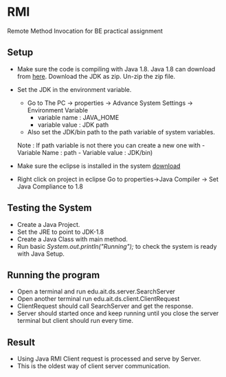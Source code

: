 # RMI
 Remote Method Invocation for BE practical assignment

 
## Setup
 
 - Make sure the code is compiling with Java 1.8. Java 1.8 can download from [here](https://www.openlogic.com/openjdk-downloads?field_java_parent_version_target_id=416&field_operating_system_target_id=436&field_architecture_target_id=391&field_java_package_target_id=396). Download the JDK as zip. Un-zip the zip file. 
 - Set the JDK in the environment variable.
     - Go to The PC -> properties -> Advance System Settings -> Environment Variable 
        - variable name : JAVA_HOME 
        - variable value : JDK path
     - Also set the JDK/bin path to the path variable of system variables. 
     
     Note : If path variable is not there you can create a new one with 
       - Variable Name : path 
       - Variable value : JDK/bin)
 - Make sure the eclipse is installed in the system [download](https://www.eclipse.org/downloads/download.php?file=/oomph/epp/2023-03/R/eclipse-inst-jre-win64.exe)
 - Right click on project in eclipse Go to properties->Java Compiler -> Set Java Compliance to 1.8

## Testing the System
 - Create a Java Project.
 - Set the JRE to point to JDK-1.8
 - Create a Java Class with main method.
 - Run basic *System.out.println("Running");* to check the system is ready with Java Setup.
 

## Running the program 
 - Open a terminal and run edu.ait.ds.server.SearchServer
 - Open another terminal run edu.ait.ds.client.ClientRequest
 - ClientRequest should call SearchServer and get the response. 
 - Server should started once and keep running until you close the server terminal but client should run every time.
 
## Result
 - Using Java RMI Client request is processed and serve by Server. 
 - This is the oldest way of client server communication.
 